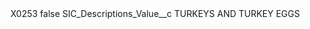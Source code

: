 <?xml version="1.0" encoding="UTF-8"?>
<CustomMetadata xmlns="http://soap.sforce.com/2006/04/metadata" xmlns:xsi="http://www.w3.org/2001/XMLSchema-instance" xmlns:xsd="http://www.w3.org/2001/XMLSchema">
    <label>X0253</label>
    <protected>false</protected>
    <values>
        <field>SIC_Descriptions_Value__c</field>
        <value xsi:type="xsd:string">TURKEYS AND TURKEY EGGS</value>
    </values>
</CustomMetadata>
